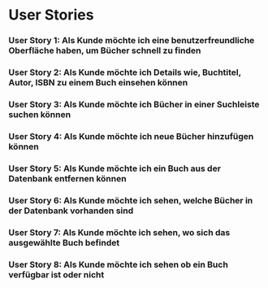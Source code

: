 # User Stories
### User Story 1: Als Kunde möchte ich eine benutzerfreundliche Oberfläche haben, um Bücher schnell zu finden

### User Story 2: Als Kunde möchte ich Details wie, Buchtitel, Autor, ISBN zu einem Buch einsehen können

### User Story 3: Als Kunde möchte ich Bücher in einer Suchleiste suchen können

### User Story 4: Als Kunde möchte ich neue Bücher hinzufügen können

### User Story 5: Als Kunde möchte ich ein Buch aus der Datenbank entfernen können

### User Story 6: Als Kunde möchte ich sehen, welche Bücher in der Datenbank vorhanden sind

### User Story 7: Als Kunde möchte ich sehen, wo sich das ausgewählte Buch befindet

### User Story 8: Als Kunde möchte ich sehen ob ein Buch verfügbar ist oder nicht
 


